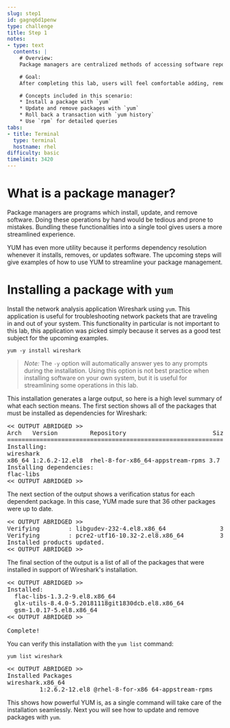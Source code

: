 ```yaml
---
slug: step1
id: gagnq6d1penw
type: challenge
title: Step 1
notes:
- type: text
  contents: |
    # Overview:
    Package managers are centralized methods of accessing software repositories. Using package managers for installing and updating software removes many opportunities for user error and automates numerous installation steps. On RHEL, YUM is the default package manager, but you will also see RPM.

    # Goal:
    After completing this lab, users will feel comfortable adding, removing, and updating packages.

    # Concepts included in this scenario:
    * Install a package with `yum`
    * Update and remove packages with `yum`
    * Roll back a transaction with `yum history`
    * Use `rpm` for detailed queries
tabs:
- title: Terminal
  type: terminal
  hostname: rhel
difficulty: basic
timelimit: 3420
---
```

# What is a package manager?

Package managers are programs which install, update, and remove software.
Doing these operations by hand would be tedious and prone to mistakes. Bundling these
functionalities into a single tool gives users a more streamlined experience.

YUM has even more utility because it performs dependency resolution whenever
it installs, removes, or updates software. The upcoming steps will give
examples of how to use YUM to streamline your package management.

# Installing a package with `yum`

Install the network analysis application Wireshark using `yum`. This application
is useful for troubleshooting network packets that are traveling in and out
of your system. This functionality in particular is not important to this lab,
this application was picked simply because it serves as a good test subject for
the upcoming examples.


```
yum -y install wireshark
```

>_Note:_ The `-y` option will automatically answer yes to any prompts during the installation. Using this option is not best practice when installing software on your own system, but it is useful for streamlining some operations in this lab.

This installation generates a large output, so here is a high level
summary of what each section means. The first section shows all of the packages
that must be installed as dependencies for Wireshark:

<pre class=file>
<< OUTPUT ABRIDGED >>
Arch   Version         Repository                        Size
===================================================================
Installing:
wireshark
x86_64 1:2.6.2-12.el8  rhel-8-for-x86_64-appstream-rpms 3.7 M
Installing dependencies:
flac-libs
<< OUTPUT ABRIDGED >>
</pre>

The next section of the output shows a verification status for each dependent package. In this case,
YUM made sure that 36 other packages were up to date.

<pre class=file>
<< OUTPUT ABRIDGED >>
Verifying        : libgudev-232-4.el8.x86_64               35/36
Verifying        : pcre2-utf16-10.32-2.el8.x86_64          36/36
Installed products updated.
<< OUTPUT ABRIDGED >>
</pre>

The final section of the output is a list of all of the packages that were
installed in support of Wireshark's installation.

<pre class=file>
<< OUTPUT ABRIDGED >>
Installed:
  flac-libs-1.3.2-9.el8.x86_64
  glx-utils-8.4.0-5.20181118git1830dcb.el8.x86_64
  gsm-1.0.17-5.el8.x86_64
<< OUTPUT ABRIDGED >>

Complete!
</pre>

You can verify this installation with the `yum list` command:

```
yum list wireshark
```

<pre class=file>
<< OUTPUT ABRIDGED >>
Installed Packages
wireshark.x86_64
         1:2.6.2-12.el8 @rhel-8-for-x86_64-appstream-rpms
</pre>

This shows how powerful YUM is, as a single command will take care of the installation
seamlessly. Next you will see how to update and remove packages with `yum`.
